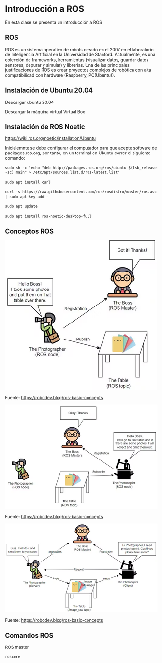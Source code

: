<h1>Introducción a ROS</h1>

En esta clase se presenta un introducción a ROS

<h2>ROS</h2>

ROS es un sistema operativo de robots creado en el 2007 en el laboratorio de Inteligencia Artificial en la Universidad de Stanford. Actualmente, es una colección de frameworks, herramientas (visualizar datos, guardar datos sensores, depurar y simular) y librerías. Una de las principales justificaciones de ROS es crear proyectos complejos de robótica con alta compatibilidad con hardware (Raspberry, PC(Ubuntu)).

<h2>Instalación de Ubuntu 20.04</h2>

Descargar ubuntu 20.04 

Descargar la máquina virtual Virtual Box

<h2>Instalación de ROS Noetic</h2>

https://wiki.ros.org/noetic/Installation/Ubuntu

Inicialemnte se debe configurar el computador para que acepte software de packages.ros.org, por tanto, en un terminal en Ubuntu correr el siguiente comando:

```
sudo sh -c 'echo "deb http://packages.ros.org/ros/ubuntu $(lsb_release -sc) main" > /etc/apt/sources.list.d/ros-latest.list'

sudo apt install curl

curl -s https://raw.githubusercontent.com/ros/rosdistro/master/ros.asc | sudo apt-key add -

sudo apt update

sudo apt install ros-noetic-desktop-full
```


<h2>Conceptos ROS</h2>

![ROS Master and Nodes](image.png)

Fuente: https://robodev.blog/ros-basic-concepts


![ROS Topic and Message](image-1.png)

Fuente: https://robodev.blog/ros-basic-concepts


![ROS service](image-2.png)

Fuente: https://robodev.blog/ros-basic-concepts


<h2>Comandos ROS</h2>

ROS master

```
roscore
```